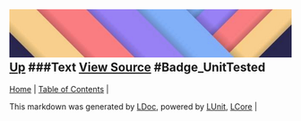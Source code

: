 ![](../Content/LDoc-banner-small.png "")
[Up](Text.md)
###Text
[View Source](Text.md)
#Badge_UnitTested
---

[Home](../../README.md) | [Table of Contents](../../TableOfContents.md) | 


This markdown was generated by [LDoc](https://github.com/CodeSingularity/LDoc), powered by [LUnit](https://github.com/CodeSingularity/LUnit), [LCore](https://github.com/CodeSingularity/LCore) | 

